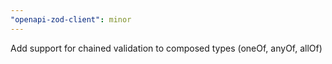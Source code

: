 ```yaml
---
"openapi-zod-client": minor
---
```


Add support for chained validation to composed types (oneOf, anyOf, allOf)
